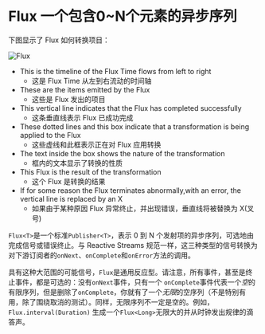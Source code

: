 # Flux 一个包含0~N个元素的异步序列

下图显示了 Flux 如何转换项目：

![Flux](https://projectreactor.io/docs/core/release/reference/images/flux.svg)

- This is the timeline of the Flux Time flows from left to right
  - 这是 Flux Time 从左到右流动的时间轴
- These are the items emitted by the Flux
  - 这些是 Flux 发出的项目
- This vertical line indicates that the Flux has completed successfully
  - 这条垂直线表示 Flux 已成功完成
- These dotted lines and this box indicate that a transformation is being applied to the Flux
  - 这些虚线和此框表示正在对 Flux 应用转换
- The text inside the box shows the nature of the transformation
  - 框内的文本显示了转换的性质
- This Flux is the result of the transformation
  - 这个 Flux 是转换的结果
- If for some reason the Flux terminates abnormally,with an error, the vertical line is replaced by an X
  - 如果由于某种原因 Flux 异常终止，并出现错误，垂直线将被替换为 X(叉号)



​	`Flux<T>`是一个标准`Publisher<T>`，表示 0 到 N 个发射项的异步序列，可选地由完成信号或错误终止。与 Reactive Streams 规范一样，这三种类型的信号转换为对下游订阅者的`onNext`、`onComplete`和`onError`方法的调用。



​	具有这种大范围的可能信号，`Flux`是通用反应型。请注意，所有事件，甚至是终止事件，都是可选的：没有`onNext`事件，只有一个 `onComplete`事件代表一个*空*的有限序列，但是删除了`onComplete`，你就有了一个*无限*的空序列（不是特别有用，除了围绕取消的测试）。同样，无限序列不一定是空的。例如，`Flux.interval(Duration)` 生成一个`Flux<Long>`无限大的并从时钟发出规律的滴答声。

